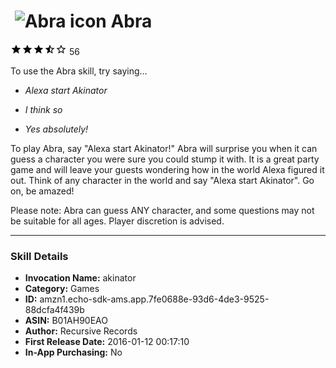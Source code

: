 # &nbsp;<img src="https://github.com/dale3h/alexa-skills-list/raw/master/skills/abra/B01AH90EAO/app_icon" alt="Abra icon" width="36"> Abra
![3.7 stars](../../../images/ic_star_black_18dp_1x.png)![3.7 stars](../../../images/ic_star_black_18dp_1x.png)![3.7 stars](../../../images/ic_star_black_18dp_1x.png)![3.7 stars](../../../images/ic_star_half_black_18dp_1x.png)![3.7 stars](../../../images/ic_star_border_black_18dp_1x.png) 56

To use the Abra skill, try saying...

* *Alexa start Akinator*

* *I think so*

* *Yes absolutely!*

To play Abra, say "Alexa start Akinator!" Abra will surprise you when it can guess a character you were sure you could stump it with. It is a great party game and will leave your guests wondering how in the world Alexa figured it out. Think of any character in the world and say "Alexa start Akinator". Go on, be amazed!

Please note: Abra can guess ANY character, and some questions may not be suitable for all ages. Player discretion is advised.

***

### Skill Details

* **Invocation Name:** akinator
* **Category:** Games
* **ID:** amzn1.echo-sdk-ams.app.7fe0688e-93d6-4de3-9525-88dcfa4f439b
* **ASIN:** B01AH90EAO
* **Author:** Recursive Records
* **First Release Date:** 2016-01-12 00:17:10
* **In-App Purchasing:** No
